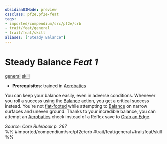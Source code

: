 ```yaml
---
obsidianUIMode: preview
cssclass: pf2e,pf2e-feat
tags:
- imported/compendium/src/pf2e/crb
- trait/feat/general
- trait/feat/skill
aliases: ["Steady Balance"]
---
```

# Steady Balance  *Feat 1*  
[general](general.md)  [skill](skill.md)  

- **Prerequisites**: trained in [Acrobatics](../skills.md#Acrobatics)

You can keep your balance easily, even in adverse conditions. Whenever you roll a success using the [Balance](balance.md) action, you get a critical success instead. You're not [flat-footed](conditions.md#Flat-footed) while attempting to [Balance](balance.md) on narrow surfaces and uneven ground. Thanks to your incredible balance, you can attempt an [Acrobatics](../skills.md#Acrobatics) check instead of a Reflex save to [Grab an Edge](grab-an-edge.md).

*Source: Core Rulebook p. 267*  
%% #imported/compendium/src/pf2e/crb #trait/feat/general #trait/feat/skill %%